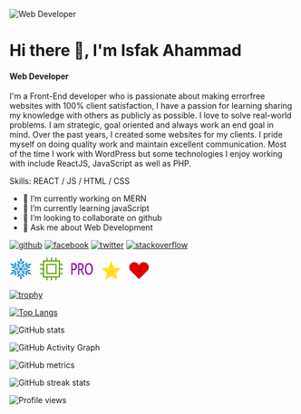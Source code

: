 ![Web Developer](https://arturssmirnovs.github.io/github-profile-readme-generator/images/banner.png)
# Hi there 👋, I'm Isfak Ahammad
#### Web Developer


I'm a Front-End developer who is passionate about making errorfree websites with 100% client satisfaction, I have a passion for learning sharing my knowledge with others as publicly as possible. I love to solve real-world problems. I am strategic, goal oriented and always work an end goal in mind. Over the past years, I created some websites for my clients. I pride myself on doing quality work and maintain excellent communication. Most of the time I work with WordPress but some technologies I enjoy working with include ReactJS, JavaScript as well as PHP.

Skills: REACT / JS / HTML / CSS

- 🔭 I’m currently working on MERN 
- 🌱 I’m currently learning javaScript 
- 👯 I’m looking to collaborate on github 
- 💬 Ask me about Web Development 


[<img src='https://cdn.jsdelivr.net/npm/simple-icons@3.0.1/icons/github.svg' alt='github' height='40'>](https://github.com/86asuk)  [<img src='https://cdn.jsdelivr.net/npm/simple-icons@3.0.1/icons/facebook.svg' alt='facebook' height='40'>](https://www.facebook.com/isfak.asuk)  [<img src='https://cdn.jsdelivr.net/npm/simple-icons@3.0.1/icons/twitter.svg' alt='twitter' height='40'>](https://twitter.com/isfak_ahammad)  [<img src='https://cdn.jsdelivr.net/npm/simple-icons@3.0.1/icons/stackoverflow.svg' alt='stackoverflow' height='40'>](https://stackoverflow.com/users/isfak-ahammad)  

<a href='https://archiveprogram.github.com/'><img src='https://raw.githubusercontent.com/acervenky/animated-github-badges/master/assets/acbadge.gif' width='40' height='40'></a> <a href='https://docs.github.com/en/developers'><img src='https://raw.githubusercontent.com/acervenky/animated-github-badges/master/assets/devbadge.gif' width='40' height='40'></a> <a href='https://github.com/pricing'><img src='https://raw.githubusercontent.com/acervenky/animated-github-badges/master/assets/pro.gif' width='40' height='40'></a> <a href='https://stars.github.com/'><img src='https://raw.githubusercontent.com/acervenky/animated-github-badges/master/assets/starbadge.gif' width='35' height='35'></a> <a href='https://docs.github.com/en/github/supporting-the-open-source-community-with-github-sponsors'><img src='https://raw.githubusercontent.com/acervenky/animated-github-badges/master/assets/sponsorbadge.gif' width='35' height='35'></a> 

[![trophy](https://github-profile-trophy.vercel.app/?username=86asuk)](https://github.com/ryo-ma/github-profile-trophy)

[![Top Langs](https://github-readme-stats.vercel.app/api/top-langs/?username=86asuk)](https://github.com/anuraghazra/github-readme-stats)

![GitHub stats](https://github-readme-stats.vercel.app/api?username=86asuk&show_icons=true&count_private=true)  

![GitHub Activity Graph](https://activity-graph.herokuapp.com/graph?username=86asuk)  

![GitHub metrics](https://metrics.lecoq.io/86asuk)  

![GitHub streak stats](https://github-readme-streak-stats.herokuapp.com/?user=86asuk)  

![Profile views](https://gpvc.arturio.dev/86asuk)  
